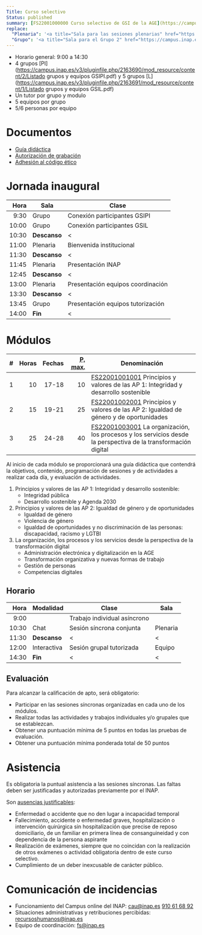 ```yaml
---
Title: Curso selectivo
Status: published
summary: [FS22001000000 Curso selectivo de GSI de la AGE](https://campus.inap.es/v3/enrol/index.php?id=2199).
replace:
  "Plenaria": '<a title="Sala para las sesiones plenarias" href="https://campus.inap.es/v3/mod/url/view.php?id=137304">Plenaria</a>'
  "Grupo": '<a title="Sala para el Grupo 2" href="https://campus.inap.es/v3/mod/url/view.php?id=137294">Grupo</a>'
---
```


* Horario general: 9:00 a 14:30
* 4 grupos [PI](https://campus.inap.es/v3/pluginfile.php/2163690/mod_resource/content/2/Listado grupos y equipos GSIPI.pdf) y 5 grupos [L](https://campus.inap.es/v3/pluginfile.php/2163691/mod_resource/content/1/Listado grupos y equipos GSIL.pdf)
* Un tutor por grupo y modulo
* 5 equipos por grupo
* 5/6 personas por equipo

# Documentos

* [Guía didáctica](https://campus.inap.es/v3/pluginfile.php/2169072/mod_resource/content/2/Gu%C3%ADa%20did%C3%A1ctica%20curso%20selectivo%20GSIPI%20GSIL.pdf)
* [Autorización de grabación](https://campus.inap.es/v3/pluginfile.php/2148913/mod_assign/introattachment/0/MODELO_AUTORIZACION%20GRABACION%20GSIL%20GSIPI.DOCX)
* [Adhesión al código ético](https://campus.inap.es/v3/pluginfile.php/2148914/mod_assign/introattachment/0/Adhesi%C3%B3n%20C%C3%B3digo%20%C3%A9tico%20INAP.docx)

# Jornada inaugural

|  Hora | Sala         | Clase |
|------:|--------------|-------|
|  9:30 | Grupo        | Conexión participantes GSIPI |
| 10:00 | Grupo        | Conexión participantes GSIL |
| 10:30 | **Descanso** | < |
| 11:00 | Plenaria     | Bienvenida institucional |
| 11:30 | **Descanso** | < |
| 11:45 | Plenaria     | Presentación INAP |
| 12:45 | **Descanso** | < |
| 13:00 | Plenaria     | Presentación equipos coordinación |
| 13:30 | **Descanso** | < |
| 13:45 | Grupo        | Presentación equipos tutorización |
| 14:00 | **Fin**      | < |

# Módulos

| # | Horas | Fechas | <abbr title="Puntuación máxima">P. max.</abbr> | Denominación |
|--:|------:|-------:|-----------------------------------------------:|--------------|
| 1 | 10 | 17-18 | 10 | [FS22001001001](#) Principios y valores de las AP 1: Integridad y desarrollo sostenible |
| 2 | 15 | 19-21 | 25 | [FS22001002001](#) Principios y valores de las AP 2: Igualdad de género y de oportunidades |
| 3 | 25 | 24-28 | 40 | [FS22001003001](#) La organización, los procesos y los servicios desde la perspectiva de la transformación digital |

Al inicio de cada módulo se proporcionará una guía didáctica que contendrá la
objetivos, contenido, programación de sesiones y de actividades a realizar cada día,
y evaluación de actividades.

1. Principios y valores de las AP 1: Integridad y desarrollo sostenible:
    * Integridad pública
    * Desarrollo sostenible y Agenda 2030
2. Principios y valores de las AP 2: Igualdad de género y de oportunidades
    * Igualdad de género
    * Violencia de género
    * Igualdad de oportunidades y no discriminación de las personas: discapacidad, racismo y LGTBI
3. La organización, los procesos y los servicios desde la perspectiva de la
transformación digital
    * Administración electrónica y digitalización en la AGE
    * Transformación organizativa y nuevas formas de trabajo
    * Gestión de personas
    * Competencias digitales

## Horario

|  Hora | Modalidad    | Clase | Sala |
|------:|--------------|-------|------|
|  9:00 |              | Trabajo individual asíncrono | |
| 10:30 | Chat         | Sesión síncrona conjunta | Plenaria |
| 11:30 | **Descanso** | < | < |
| 12:00 | Interactiva  | Sesión grupal tutorizada | Equipo |
| 14:30 | **Fin**      | < | < |

## Evaluación

Para alcanzar la calificación de apto, será obligatorio:

* Participar en las sesiones síncronas organizadas en cada uno de los módulos.
* Realizar todas las actividades y trabajos individuales y/o grupales que se establezcan.
* Obtener una puntuación mínima de 5 puntos en todas las pruebas de evaluación.
* Obtener una puntuación mínima ponderada total de 50 puntos

# Asistencia

Es obligatoria la puntual asistencia a las sesiones síncronas.
Las faltas deben ser justificadas y autorizadas previamente por el INAP.

Son [ausencias justificables](https://sede.administracion.gob.es/pagSedeFront/servicios/peticionCSV.htm?codigoOrganismoSeleccionado=E05068901&codigoCSV=GEN-6552-f8bc-afb7-ad05-eec8-6654-41ca-7e4e&idOrganismo=1):

* Enfermedad o accidente que no den lugar a incapacidad temporal
* Fallecimiento, accidente o enfermedad graves, hospitalización o intervención quirúrgica sin
hospitalización que precise de reposo domiciliario, de un familiar en primera línea de
consanguineidad y con dependencia de la persona aspirante
* Realización de exámenes, siempre que no coincidan con la realización de otros exámenes o actividad
obligatoria dentro de este curso selectivo.
* Cumplimiento de un deber inexcusable de carácter público.

# Comunicación de incidencias

* Funcionamiento del Campus online del INAP: [cau@inap.es](mailto:cau@inap.es) [910 61 68 92](tel:910616892)
* Situaciones administrativas y retribuciones percibidas: [recursoshumanos@inap.es](mailto:recursoshumanos@inap.es)
* Equipo de coordinación: [fs@inap.es](mailto:fs@inap.es)

